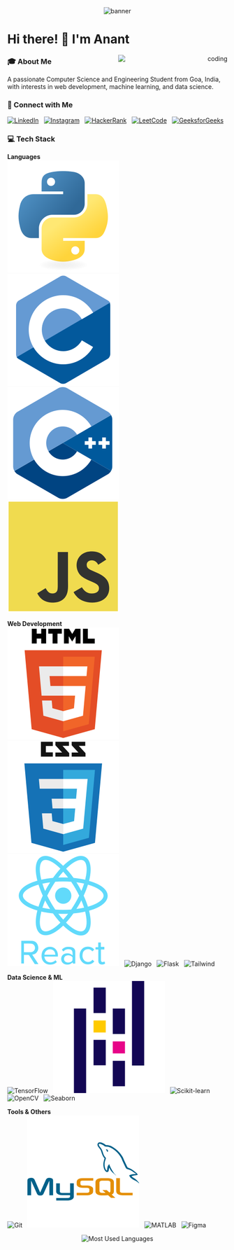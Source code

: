 <div align="center">
  <img src="https://www.knowbe4.com/hubfs/covid19-slider.jpg" alt="banner" width="800"/>
</div>

# Hi there! 👋 I'm Anant

<div align="right">
  <img src="https://www.gifcen.com/wp-content/uploads/2023/06/hacker-gif-1.gif" alt="coding" width="250" align="right"/>
</div>

### 🎓 About Me
A passionate Computer Science and Engineering Student from Goa, India, with interests in web development, machine learning, and data science.

### 🤝 Connect with Me
[![LinkedIn](https://raw.githubusercontent.com/rahuldkjain/github-profile-readme-generator/master/src/images/icons/Social/linked-in-alt.svg)](https://www.linkedin.com/in/anant-mahambrey-9604b02aa/) &nbsp;
[![Instagram](https://raw.githubusercontent.com/rahuldkjain/github-profile-readme-generator/master/src/images/icons/Social/instagram.svg)](https://instagram.com/_a.n.x.n.t_) &nbsp;
[![HackerRank](https://raw.githubusercontent.com/rahuldkjain/github-profile-readme-generator/master/src/images/icons/Social/hackerrank.svg)](https://www.hackerrank.com/anantmahambrey) &nbsp;
[![LeetCode](https://raw.githubusercontent.com/rahuldkjain/github-profile-readme-generator/master/src/images/icons/Social/leet-code.svg)](https://leetcode.com/u/anant1911/) &nbsp;
[![GeeksforGeeks](https://raw.githubusercontent.com/rahuldkjain/github-profile-readme-generator/master/src/images/icons/Social/geeks-for-geeks.svg)](https://www.geeksforgeeks.org/user/anantmah0id2/)

### 💻 Tech Stack

**Languages**  
![Python](https://raw.githubusercontent.com/devicons/devicon/master/icons/python/python-original.svg) &nbsp;
![C](https://raw.githubusercontent.com/devicons/devicon/master/icons/c/c-original.svg) &nbsp;
![C++](https://raw.githubusercontent.com/devicons/devicon/master/icons/cplusplus/cplusplus-original.svg) &nbsp;
![JavaScript](https://raw.githubusercontent.com/devicons/devicon/master/icons/javascript/javascript-original.svg)

**Web Development**  
![HTML5](https://raw.githubusercontent.com/devicons/devicon/master/icons/html5/html5-original-wordmark.svg) &nbsp;
![CSS3](https://raw.githubusercontent.com/devicons/devicon/master/icons/css3/css3-original-wordmark.svg) &nbsp;
![React](https://raw.githubusercontent.com/devicons/devicon/master/icons/react/react-original-wordmark.svg) &nbsp;
![Django](https://cdn.worldvectorlogo.com/logos/django.svg) &nbsp;
![Flask](https://cdn.freebiesupply.com/logos/large/2x/flask-logo-png-transparent.png) &nbsp;
![Tailwind](https://www.vectorlogo.zone/logos/tailwindcss/tailwindcss-icon.svg)

**Data Science & ML**  
![TensorFlow](https://www.vectorlogo.zone/logos/tensorflow/tensorflow-icon.svg) &nbsp;
![Pandas](https://raw.githubusercontent.com/devicons/devicon/2ae2a900d2f041da66e950e4d48052658d850630/icons/pandas/pandas-original.svg) &nbsp;
![Scikit-learn](https://upload.wikimedia.org/wikipedia/commons/0/05/Scikit_learn_logo_small.svg) &nbsp;
![OpenCV](https://www.vectorlogo.zone/logos/opencv/opencv-icon.svg) &nbsp;
![Seaborn](https://seaborn.pydata.org/_images/logo-mark-lightbg.svg)

**Tools & Others**  
![Git](https://www.vectorlogo.zone/logos/git-scm/git-scm-icon.svg) &nbsp;
![MySQL](https://raw.githubusercontent.com/devicons/devicon/master/icons/mysql/mysql-original-wordmark.svg) &nbsp;
![MATLAB](https://upload.wikimedia.org/wikipedia/commons/2/21/Matlab_Logo.png) &nbsp;
![Figma](https://www.vectorlogo.zone/logos/figma/figma-icon.svg)

<div align="center">
  <img src="https://github-readme-stats.vercel.app/api/top-langs?username=anantmahambrey&show_icons=true&locale=en&layout=compact" alt="Most Used Languages" />
</div>
